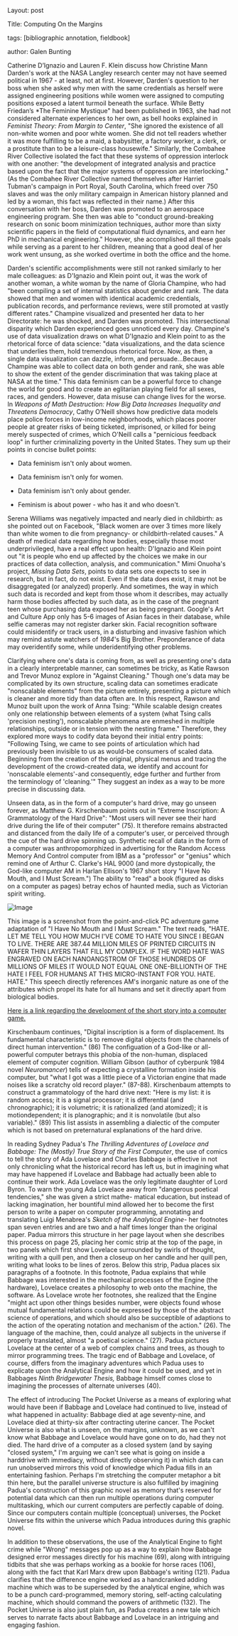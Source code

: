 Layout: post

Title: Computing On the Margins

tags: [bibliographic annotation, fieldbook]

author: Galen Bunting

Catherine D’Ignazio and Lauren F. Klein discuss how Christine Mann Darden's work at the NASA Langley research center may not have seemed 
political in 1967 - at least, not at first. However, Darden's question to her boss when she asked why men with the same credentials as herself 
were assigned engineering positions  while women were assigned to computing positions exposed a latent turmoil beneath the surface. 
While Betty Friedan’s *The Feminine Mystique" had been published in 1963, she had not considered alternate experiences to her own, as 
bell hooks explained in *Feminist Theory: From Margin to Center*, "She ignored the existence of all non-white women and poor white women. 
She did not tell readers whether it was more fulfilling to be a maid, a babysitter, a factory worker, a clerk, or a prostitute than to be a 
leisure-class housewife." Similarly, the Combahee River Collective isolated the fact that these systems of oppression interlock with one another: 
"the development of integrated analysis and practice based upon the fact that the major systems of oppression are interlocking." (As the Combahee 
River Collective named themselves after Harriet Tubman's campaign in Port Royal, South Carolina, which freed over 750 slaves and was the only 
military campaign in American history planned and led by a woman, this fact was reflected in their name.) After this conversation with her boss, 
Darden was promoted to an aerospace engineering program. She then was able to "conduct ground-breaking research on sonic boom minimization techniques, 
author more than sixty scientific papers in the field of computational fluid dynamics, and earn her PhD in mechanical engineering." However, 
she accomplished all these goals while serving as a parent to her children, meaning that a good deal of her work went unsung, as she worked 
overtime in both the office and the home. 

Darden's scientific accomplishments were still not ranked similarly to her male colleagues: as D'Ignazio and Klein point out, it was the work 
of another woman, a white woman by the name of Gloria Champine, who had "been compiling a set of internal statistics about gender and rank. 
The data showed that men and women with identical academic credentials, publication records, and performance reviews, were still promoted
at vastly different rates." Champine visualized and presented her data to her Directorate: he was shocked, and Darden was promoted. This 
intersectional disparity which Darden experienced goes unnoticed every day. Champine's use of data visualization draws on what D'Ignazio and Klein
point to as the rhetorical force of data science: "data visualizations, and the data science that underlies them, hold tremendous rhetorical 
force. Now, as then, a single data visualization can dazzle, inform, and persuade...Because Champine was able to collect data on both gender and rank, 
she was able to show the extent of the gender discrimination that was taking place at NASA at the time." This data feminism can be a powerful 
force to change the world for good and to create an eglitarian playing field for all sexes, races, and genders. However, data misuse 
can change lives for the worse.  In *Weapons of Math Destruction: How Big Data Increases Inequality and Threatens Democracy*, Cathy O’Neill 
shows how predictive data models place police forces in low-income neighborhoods, which places poorer people at greater risks of being 
ticketed, imprisoned, or killed for being merely suspected of crimes, which O'Neill calls a "pernicious feedback loop" in further criminalizing 
poverty in the United States. 
They sum up their points in concise bullet points: 

* Data feminism isn't only about women.

* Data feminism isn't only for women. 

* Data feminism isn't only about gender.

* Feminism is about power - who has it and who doesn't.

Serena Williams was negatively impacted and nearly died in childbirth: as she pointed out on Facebook, "Black women are over 3 times more likely than 
white women to die from pregnancy- or childbirth-related causes." A death of medical data regarding how bodies, especially those most underprivileged, 
have a real effect upon health:  D'Ignazio and Klein point out "it is people who end up affected by the choices we make in our practices of data 
collection, analysis, and communication." Mimi Onuoha's project, *Missing Data Sets*, points to data sets one expects to see in research, but in 
fact, do not exist. Even if the data does exist, it may not be disaggregated (or analyzed) properly. And sometimes, the way in which such 
data is recorded and kept from those whom it describes, may actually harm those bodies affected by such data, as in the case of the pregnant 
teen whose purchasing data exposed her as being pregnant. Google's Art and Culture App only has 5-6 images of Asian faces in their database, 
while selfie cameras may not register darker skin. Facial recognition software could misidentify or track users, in a disturbing and invasive 
fashion which may remind astute watchers of *1984*'s Big Brother. Preponderance of data may overidentify some, while underidentifying other problems. 

Clarifying where one's data is coming from, as well as presenting one's data in a clearly interpretable manner, can sometimes be tricky, as 
Katie Rawson and Trevor Munoz explore in "Against Cleaning." Though one's data may be complicated by its own structure, scaling data can 
sometimes eradicate "nonscalable elements" from the picture entirely, presenting a picture which is cleaner and more tidy than data often 
are. In this respect, Rawson and Munoz built upon the work of Anna Tsing: "While scalable design creates only one relationship between elements of a system (what Tsing calls 'precision nesting'), nonscalable phenomena are enmeshed in multiple relationships, outside or in tension with the nesting frame." Therefore, they explored more ways to codify data beyond their initial entry points: "Following Tsing, we came to see points of articulation which had previously been invisible to us as would-be consumers of scaled data. Beginning from the creation of the original, physical menus and tracing the development of the crowd-created data, we identify and account for 'nonscalable elements'-and consequently, edge further and further from the terminology of 'cleaning.'" They suggest an index as a way to be more precise 
in discussing data. 


Unseen data, as in the form of a computer's hard drive, may go unseen forever, as Matthew G. Kirschenbaum points out in "Extreme
Inscription: A Grammatology of the Hard Drive": "Most users will never see their hard drive during the life of their computer" (75). 
It therefore remains abstracted and distanced from the daily life of a computer's user, or perceived through the cue of the hard drive 
spinning up. Synthetic recall of data in the form of a computer was anthropomorphized in advertising for the Random Access Memory And Control computer from IBM as a "professor" or "genius" which remind one of Arthur C. Clarke's HAL 9000 (and more dystopically, the God-like 
computer AM in Harlan Ellison's 1967 short story "I Have No Mouth, and I Must Scream.") The ability to "read" a book (figured as disks on 
a computer as pages) betray echos of haunted media, such as Victorian spirit writing. 

![Image](https://s3.amazonaws.com/prod-media.gameinformer.com/styles/body_default/s3/legacy-images/imagefeed/Classic%20GI%3A%20I%20Have%20No%20Mouth%2C%20And%20I%20Must%20Scream/amhate.jpg)

This image is a screenshot from the point-and-click PC adventure game adaptation of "I Have No Mouth and I Must Scream." 
The text reads, "HATE. LET ME TELL YOU HOW MUCH I'VE COME TO HATE YOU SINCE I BEGAN TO LIVE. THERE ARE 387.44 MILLION MILES OF PRINTED
CIRCUITS IN WAFER THIN LAYERS THAT FILL MY COMPLEX. IF THE WORD HATE WAS ENGRAVED ON EACH NANOANGSTROM OF THOSE HUNDREDS OF MILLIONS OF
MILES IT WOULD NOT EQUAL ONE ONE-BILLIONTH OF THE HATE I FEEL FOR HUMANS AT THIS MICRO-INSTANT FOR YOU. HATE. HATE."
This speech directly references AM's inorganic nature as one of the attributes which propel its hate for all humans and set it directly 
apart from biological bodies.

[Here is a link regarding the development of the short story into a computer game.](https://www.gameinformer.com/b/features/archive/2016/01/14/classic-gi-i-have-no-mouth-and-i-must-scream.aspx)

Kirschenbaum continues, "Digital inscription is a form of displacement. Its fundamental characteristic is to remove digital objects 
from the channels of direct human intervention." (86) The configuation of a God-like or all-powerful computer betrays this phobia of the 
non-human, displaced element of computer cognition. William Gibson (author of cyberpunk 1984 novel *Neuromancer*) tells of expecting a
crystalline formation inside his computer, but "what I got was a little piece of a Victorian engine that made noises like a scratchy old
record player." (87-88). Kirschenbaum attempts to construct a grammatology of the hard drive next: "Here is my list: it is random access; it
is a signal processor; it is differential (and chronographic); it is volumetric; it is rationalized (and atomized); it is motiondependent;
it is planographic; and it is nonvolatile (but also variable)." (89) This list assists in assembling a dialectic of the computer which is 
not based on preternatural explanations of the hard drive. 

In reading Sydney Padua's *The Thrilling Adventures of Lovelace and Babbage: The (Mostly) True Story of the First Computer*, the use of 
comics to tell the story of Ada Lovelace and Charles Babbage is effective in not only chronicling what the historical record has left us, 
but in imagining what may have happened if Lovelace and Babbage had actually been able to continue their work. Ada Lovelace was the only 
legitimate daughter of Lord Byron. To warn the young Ada Lovelace away from "dangerous poetical tendencies," she was given a strict mathe-
matical education, but instead of lacking imagination, her bountiful mind allowed her to become the first person to write a paper on 
computer programming, annotating and translating Luigi Menabrea's *Sketch of the Analytical Engine*- her footnotes span seven entries and 
are two and a half times longer than the original paper. Padua mirrors this structure in her page layout when she describes this process on page 25, placing her comic strip at the top of the page, in two panels which first show Lovelace surrounded by swirls of thought, writing 
with a quill pen, and then a closeup on her candle and her quill pen, writing what looks to be lines of zeros. Below this strip, Padua 
places six paragraphs of a footnote. In this footnote, Padua explains that while Babbage was interested in the mechanical processes of the 
Engine (the hardware), Lovelace creates a philosophy to web onto the machine, the software. As Lovelace wrote her footnotes, she realized that the Engine "might act upon other things besides number, were objects found whose mutual fundamental relations could be expressed by 
those of the abstract science of operations, and which should also be succeptible of adaptions to the action of the operating notation and 
mechanism of the action." (26). The language of the machine, then, could analyze all subjects in the universe if properly translated, almost 
"a poetical science." (27). Padua pictures Lovelace at the center of a web of complex chains and trees, as though to mirror programming
trees. The tragic end of Babbage and Lovelace, of course, differs from the imaginary adventures which Padua uses to explicate upon the 
Analytical Engine and how it could be used, and yet in Babbages *Ninth Bridgewater Thesis,* Babbage himself comes close to imagining the 
processes of alternate universes (40). 

The effect of introducing The Pocket Universe as a means of exploring what would have been if Babbage and Lovelace had continued to live, 
instead of what happened in actuality: Babbage died at age seventy-nine, and Lovelace died at thirty-six after contracting uterine cancer. 
The Pocket Universe is also what is unseen, on the margins, unknown, as we can't know what Babbage and Lovelace would have gone on to do, 
had they not died. The hard drive of a computer as a closed system (and by saying "closed system," I'm arguing we can't see what is going on 
inside a harddrive with immediacy, without directly observing it) in which data can run unobserved mirrors this void of knowledge which 
Padua fills in an entertaining fashion. Perhaps I'm stretching the computer metaphor a bit thin here, but the parallel universe structure is also fulfilled by imagining Padua's construction of this graphic novel as memory that's reserved for potential data which can then run 
multiple operations during computer multitasking, which our current computers are perfectly capable of doing. Since our computers contain multiple (conceptual) universes, the Pocket Universe fits within the universe which Padua introduces during this graphic novel. 

In addition to these observations, the use of the Analytical Engine to fight crime while "Wrong" messages pop up as a way to explain how 
Babbage designed error messages directly for his machine (69), along with intriguing tidbits that she was perhaps working as a bookie for 
horse races (106), along with the fact that Karl Marx drew upon Babbage's writing (121). Padua clarifies that the difference
engine worked as a handcranked adding machine which was to be superseded by the analytical engine, which was to be a punch card-programmed,
memory storing, self-acting calculating machine, which should command the powers of arithmetic (132). The Pocket Universe is also just plain 
fun, as Padua creates a new tale which serves to narrate facts about Babbage and Lovelace in an intriguing and engaging fashion. 

